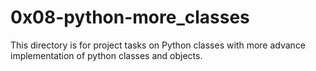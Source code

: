 # 0x08-python-more_classes
This directory is for project tasks on Python classes with more advance
implementation of python classes and objects.
